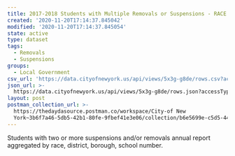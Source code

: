 ```yaml
---
title: 2017-2018 Students with Multiple Removals or Suspensions - RACE
created: '2020-11-20T17:14:37.845042'
modified: '2020-11-20T17:14:37.845054'
state: active
type: dataset
tags:
  - Removals
  - Suspensions
groups:
  - Local Government
csv_url: 'https://data.cityofnewyork.us/api/views/5x3g-g8de/rows.csv?accessType=DOWNLOAD'
json_url: >-
  https://data.cityofnewyork.us/api/views/5x3g-g8de/rows.json?accessType=DOWNLOAD
layout: post
postman_collection_url: >-
  https://thedaydasource.postman.co/workspace/City-of New
  York~3b6f7a46-5db5-42b1-80fe-9fbef41e3e06/collection/b6e5699e-c5d5-44be-9584-64f59c2dc2a2
---
```

Students with two or more suspensions and/or removals annual report aggregated by race, district, borough, school number.

